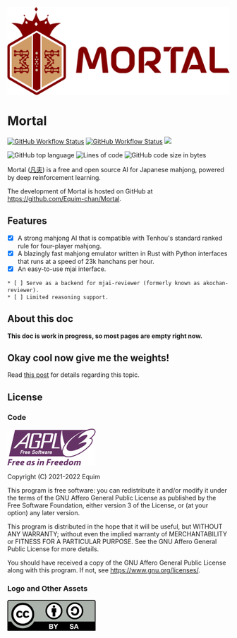 <p align="center">
  <img src="assets/logo.png"/>
</p>

# Mortal

[![GitHub Workflow Status](https://img.shields.io/github/workflow/status/Equim-chan/Mortal/build-libriichi?label=libriichi)](https://github.com/Equim-chan/Mortal/actions)
[![GitHub Workflow Status](https://img.shields.io/github/workflow/status/Equim-chan/Mortal/deploy-docs?label=docs)](https://mortal.ekyu.moe)
[![](https://img.shields.io/github/license/Equim-chan/Mortal)](https://github.com/Equim-chan/Mortal/blob/main/LICENSE)

![GitHub top language](https://img.shields.io/github/languages/top/Equim-chan/Mortal)
![Lines of code](https://img.shields.io/tokei/lines/github/Equim-chan/Mortal)
![GitHub code size in bytes](https://img.shields.io/github/languages/code-size/Equim-chan/Mortal)

Mortal ([凡夫](https://www.mdbg.net/chinese/dictionary?wdqb=%E5%87%A1%E5%A4%AB)) is a free and open source AI for Japanese mahjong, powered by deep reinforcement learning.

The development of Mortal is hosted on GitHub at <https://github.com/Equim-chan/Mortal>.

## Features
* [x] A strong mahjong AI that is compatible with Tenhou's standard ranked rule for four-player mahjong.
* [x] A blazingly fast mahjong emulator written in Rust with Python interfaces that runs at a speed of 23k hanchans per hour.
* [x] An easy-to-use mjai interface.

```admonish note "WIP features"
* [ ] Serve as a backend for mjai-reviewer (formerly known as akochan-reviewer).
* [ ] Limited reasoning support.
```

## About this doc
**This doc is work in progress, so most pages are empty right now.**

## Okay cool now give me the weights!
Read [this post](https://gist.github.com/Equim-chan/cf3f01735d5d98f1e7be02e94b288c56) for details regarding this topic.

## License
### Code
[![AGPL-3.0-or-later](assets/agpl.png)](https://github.com/Equim-chan/Mortal/blob/main/LICENSE)

Copyright (C) 2021-2022 Equim

This program is free software: you can redistribute it and/or modify it under the terms of the GNU Affero General Public License as published by the Free Software Foundation, either version 3 of the License, or (at your option) any later version.

This program is distributed in the hope that it will be useful, but WITHOUT ANY WARRANTY; without even the implied warranty of MERCHANTABILITY or FITNESS FOR A PARTICULAR PURPOSE. See the GNU Affero General Public License for more details.

You should have received a copy of the GNU Affero General Public License along with this program. If not, see <https://www.gnu.org/licenses/>.

### Logo and Other Assets
[![CC BY-SA 4.0](assets/by-sa.png)](https://creativecommons.org/licenses/by-sa/4.0/)
